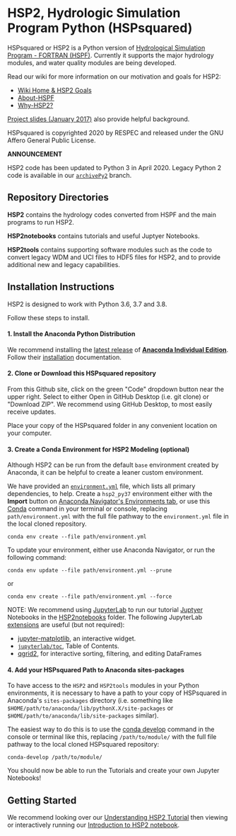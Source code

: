 # HSP2, Hydrologic Simulation Program Python (HSPsquared)

HSPsquared or HSP2 is a Python version of [Hydrological Simulation Program - FORTRAN (HSPF)](https://www.epa.gov/ceam/hydrological-simulation-program-fortran-hspf).
Currently it supports the major hydrology modules, and water quality modules are
being developed.

Read our wiki for more information on our motivation and goals for HSP2:
- [Wiki Home & HSP2 Goals](https://github.com/respec/HSPsquared/wiki)
- [About-HSPF](https://github.com/respec/HSPsquared/wiki/About-HSPF)
- [Why-HSP2?](https://github.com/respec/HSPsquared/wiki/Why-HSP2%3F)

[Project slides (January 2017)](https://github.com/respec/HSPsquared/blob/archivePy2/Why%20HSP2%20(EAA).pdf) also provide helpful background.

HSPsquared is copyrighted 2020 by RESPEC and released under the GNU Affero General
Public License.


**ANNOUNCEMENT**

HSP2 code has been updated to Python 3 in April 2020. Legacy Python 2 code is available in our [`archivePy2`](https://github.com/respec/HSPsquared/tree/archivePy2) branch.


## Repository Directories

**HSP2** contains the hydrology codes converted from HSPF and the main programs
to run HSP2.

**HSP2notebooks** contains tutorials and useful Juptyer Notebooks.

**HSP2tools** contains supporting software modules such as the code to convert
legacy WDM and UCI files to HDF5 files for HSP2, and to provide additional new
and legacy capabilities.


## Installation Instructions

HSP2 is designed to work with Python 3.6, 3.7 and 3.8.

Follow these steps to install.

#### 1. Install the Anaconda Python Distribution

We recommend installing the [latest release](https://docs.anaconda.com/anaconda/reference/release-notes/) of [**Anaconda Individual Edition**](https://www.anaconda.com/distribution). Follow their [installation](https://docs.anaconda.com/anaconda/install/) documentation.

#### 2. Clone or Download this HSPsquared repository

From this Github site, click on the green "Code" dropdown button near the upper right. Select to either Open in GitHub Desktop (i.e. git clone) or "Download ZIP". We recommend using GitHub Desktop, to most easily receive updates.

Place your copy of the HSPsquared folder in any convenient location on your computer.

#### 3. Create a Conda Environment for HSP2 Modeling (optional)

Although HSP2 can be run from the default `base` environment created by Anaconda,
it can be helpful to create a leaner custom environment.

We have provided an [`environment.yml`](environment.yml) file, which lists all primary dependencies, to help. Create a `hsp2_py37` environment either with the **Import** button on [Anaconda Navigator's Environments tab](https://docs.anaconda.com/anaconda/navigator/overview/#environments-tab), or use this [Conda](https://conda.io/docs/) command in your terminal or console,  replacing `path/environment.yml` with the full file pathway to the `environment.yml` file in the local cloned repository.

```console
conda env create --file path/environment.yml
```
To update your environment, either use Anaconda Navigator, or run the following command:

```console
conda env update --file path/environment.yml --prune
```

or

```console
conda env create --file path/environment.yml --force
```


NOTE: We recommend using [JupyterLab](https://jupyterlab.readthedocs.io/en/stable/) to run our tutorial [Juptyer](https://jupyter.org/index.html) Notebooks in the [HSP2notebooks](HSP2notebooks/) folder. The following JupyterLab [extensions](https://jupyterlab.readthedocs.io/en/stable/user/extensions.html) are useful (but not required):
+ [jupyter-matplotlib](https://github.com/matplotlib/ipympl), an interactive widget.
+ [`jupyterlab/toc`](https://github.com/jupyterlab/jupyterlab-toc), Table of Contents.
+ [qgrid2](https://github.com/quantopian/qgrid), for interactive sorting, filtering, and editing DataFrames



#### 4. Add your HSPsquared Path to Anaconda sites-packages

To have access to the `HSP2` and `HSP2tools` modules in your Python environments,
it is necessary to have a path to your copy of HSPsquared in Anaconda's `sites-packages` directory (i.e. something like `$HOME/path/to/anaconda/lib/pythonX.X/site-packages` or `$HOME/path/to/anaconda/lib/site-packages` similar).

The easiest way to do this is to use the [conda develop](https://docs.conda.io/projects/conda-build/en/latest/resources/commands/conda-develop.html) command in the console or terminal like this, replacing `/path/to/module/` with the full file pathway to the local cloned HSPsquared repository:

```console
conda-develop /path/to/module/
```

You should now be able to run the Tutorials and create your own Jupyter Notebooks!


## Getting Started

We recommend looking over our [Understanding HSP2 Tutorial](HSP2notebooks/Tutorial1.md) then viewing or interactively running our [Introduction to HSP2 notebook](HSP2notebooks/Introduction.ipynb).
